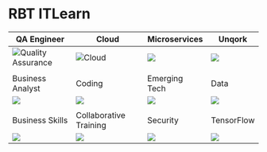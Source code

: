 # RBT ITLearn

| QA Engineer                                                                                                                                            | Cloud                                                                                                                                      | Microservices                                                                                                                         | Unqork                                                                                                                                |
| ------------------------------------------------------------------------------------------------------------------------------------------------------ | ------------------------------------------------------------------------------------------------------------------------------------------ | ------------------------------------------------------------------------------------------------------------------------------------- | ------------------------------------------------------------------------------------------------------------------------------------- |
| ![Quality Assurance](https://paper-attachments.dropbox.com/s_E28379038AAD8B689C6B272C9CECF596CD4E75FB9AF788CA71FCA7CB06461BE3_1637511928287_image.png) | ![Cloud](https://paper-attachments.dropbox.com/s_E28379038AAD8B689C6B272C9CECF596CD4E75FB9AF788CA71FCA7CB06461BE3_1637512050698_image.png) | ![](https://paper-attachments.dropbox.com/s_E28379038AAD8B689C6B272C9CECF596CD4E75FB9AF788CA71FCA7CB06461BE3_1637515748851_image.png) | ![](https://paper-attachments.dropbox.com/s_E28379038AAD8B689C6B272C9CECF596CD4E75FB9AF788CA71FCA7CB06461BE3_1637512511104_image.png) |
|                                                                                                                                                        |                                                                                                                                            |                                                                                                                                       |                                                                                                                                       |
| Business Analyst                                                                                                                                       | Coding                                                                                                                                     | Emerging Tech                                                                                                                         | Data                                                                                                                                  |
| ![](https://paper-attachments.dropbox.com/s_E28379038AAD8B689C6B272C9CECF596CD4E75FB9AF788CA71FCA7CB06461BE3_1637513658956_image.png)                  | ![](https://paper-attachments.dropbox.com/s_E28379038AAD8B689C6B272C9CECF596CD4E75FB9AF788CA71FCA7CB06461BE3_1637513894273_image.png)      | ![](https://paper-attachments.dropbox.com/s_E28379038AAD8B689C6B272C9CECF596CD4E75FB9AF788CA71FCA7CB06461BE3_1637514793623_image.png) | ![](https://paper-attachments.dropbox.com/s_E28379038AAD8B689C6B272C9CECF596CD4E75FB9AF788CA71FCA7CB06461BE3_1637515181986_image.png) |
|                                                                                                                                                        |                                                                                                                                            |                                                                                                                                       |                                                                                                                                       |
| Business Skills                                                                                                                                        | Collaborative Training                                                                                                                     | Security                                                                                                                              | TensorFlow                                                                                                                            |
| ![](https://paper-attachments.dropbox.com/s_E28379038AAD8B689C6B272C9CECF596CD4E75FB9AF788CA71FCA7CB06461BE3_1637515380021_image.png)                  | ![](https://paper-attachments.dropbox.com/s_E28379038AAD8B689C6B272C9CECF596CD4E75FB9AF788CA71FCA7CB06461BE3_1637519568579_image.png)      | ![](https://paper-attachments.dropbox.com/s_CDABB1A14BAAE41446EC71AB1433BE2537D6C1ECA1FD1041D73C7241B70F9FE5_1637523005959_image.png) | ![](https://paper-attachments.dropbox.com/s_CDABB1A14BAAE41446EC71AB1433BE2537D6C1ECA1FD1041D73C7241B70F9FE5_1637523069140_image.png) |



## 



